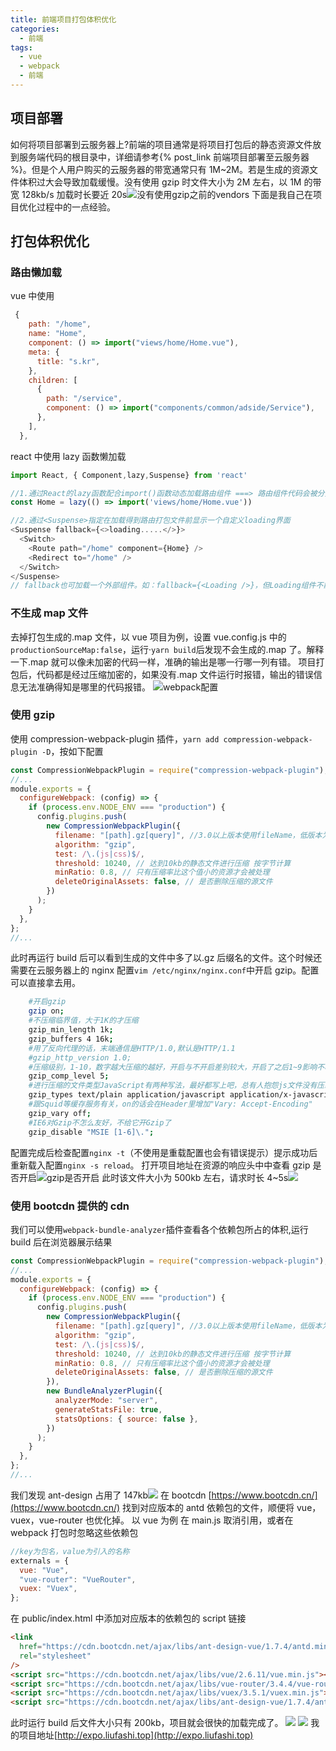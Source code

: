 ```yaml
---
title: 前端项目打包体积优化
categories:
  - 前端
tags:
  - vue
  - webpack
  - 前端
---
```


## 项目部署

如何将项目部署到云服务器上?前端的项目通常是将项目打包后的静态资源文件放到服务端代码的根目录中，详细请参考{% post_link 前端项目部署至云服务器 %}。但是个人用户购买的云服务器的带宽通常只有 1M~2M。若是生成的资源文件体积过大会导致加载缓慢。没有使用 gzip 时文件大小为 2M 左右，以 1M 的带宽 128kb/s 加载时长要近 20s![没有使用gzip之前的vendors](./%E5%89%8D%E7%AB%AF%E9%A1%B9%E7%9B%AE%E6%89%93%E5%8C%85%E4%BD%93%E7%A7%AF%E4%BC%98%E5%8C%96/3.png)
下面是我自己在项目优化过程中的一点经验。

## 打包体积优化

### 路由懒加载

vue 中使用

```js
 {
    path: "/home",
    name: "Home",
    component: () => import("views/home/Home.vue"),
    meta: {
      title: "s.kr",
    },
    children: [
      {
        path: "/service",
        component: () => import("components/common/adside/Service"),
      },
    ],
  },
```

react 中使用 lazy 函数懒加载

```js
import React, { Component,lazy,Suspense} from 'react'

//1.通过React的lazy函数配合import()函数动态加载路由组件 ===> 路由组件代码会被分开打包
const Home = lazy(() => import('views/home/Home.vue'))

//2.通过<Suspense>指定在加载得到路由打包文件前显示一个自定义loading界面
<Suspense fallback={<>loading.....</>}>
  <Switch>
    <Route path="/home" component={Home} />
    <Redirect to="/home" />
  </Switch>
</Suspense>
// fallback也可加载一个外部组件。如：fallback={<Loading />}，但Loading组件不能用lazy()加载

```

### 不生成 map 文件

去掉打包生成的.map 文件，以 vue 项目为例，设置 vue.config.js 中的`productionSourceMap:false`，运行·`yarn build`后发现不会生成的.map 了。解释一下.map 就可以像未加密的代码一样，准确的输出是哪一行哪一列有错。 项目打包后，代码都是经过压缩加密的，如果没有.map 文件运行时报错，输出的错误信息无法准确得知是哪里的代码报错。
![webpack配置](./%E5%89%8D%E7%AB%AF%E9%A1%B9%E7%9B%AE%E6%89%93%E5%8C%85%E4%BD%93%E7%A7%AF%E4%BC%98%E5%8C%96/1.png)

### 使用 gzip

使用 compression-webpack-plugin 插件，`yarn add compression-webpack-plugin -D`，按如下配置

```javascript
const CompressionWebpackPlugin = require("compression-webpack-plugin");
//...
module.exports = {
  configureWebpack: (config) => {
    if (process.env.NODE_ENV === "production") {
      config.plugins.push(
        new CompressionWebpackPlugin({
          filename: "[path].gz[query]", //3.0以上版本使用fileName，低版本为assets
          algorithm: "gzip",
          test: /\.(js|css)$/,
          threshold: 10240, // 达到10kb的静态文件进行压缩 按字节计算
          minRatio: 0.8, // 只有压缩率比这个值小的资源才会被处理
          deleteOriginalAssets: false, // 是否删除压缩的源文件
        })
      );
    }
  },
};
//...
```

此时再运行 build 后可以看到生成的文件中多了以.gz 后缀名的文件。这个时候还需要在云服务器上的 nginx 配置`vim /etc/nginx/nginx.conf`中开启 gzip。配置可以直接拿去用。

```bash
    #开启gzip
    gzip on;
    #不压缩临界值，大于1K的才压缩
    gzip_min_length 1k;
    gzip_buffers 4 16k;
    #用了反向代理的话，末端通信是HTTP/1.0,默认是HTTP/1.1
    #gzip_http_version 1.0;
    #压缩级别，1-10，数字越大压缩的越好，开启与不开启差别较大，开启了之后1~9影响不明显。建设设置为4或者5
    gzip_comp_level 5;
    #进行压缩的文件类型JavaScript有两种写法，最好都写上吧，总有人抱怨js文件没有压缩，其实多写一种格式application/javascript 就行了
    gzip_types text/plain application/javascript application/x-javascript text/css application/xml text/javascript application/x-httpd-php image/jpeg image/gif image/png;
    #跟Squid等缓存服务有关，on的话会在Header里增加"Vary: Accept-Encoding"
    gzip_vary off;
    #IE6对Gzip不怎么友好，不给它开Gzip了
    gzip_disable "MSIE [1-6]\.";
```

配置完成后检查配置`nginx -t`（不使用是重载配置也会有错误提示）提示成功后重新载入配置`nginx -s reload`。
打开项目地址在资源的响应头中中查看 gzip 是否开启![gzip是否开启](./%E5%89%8D%E7%AB%AF%E9%A1%B9%E7%9B%AE%E6%89%93%E5%8C%85%E4%BD%93%E7%A7%AF%E4%BC%98%E5%8C%96/4.png)
此时该文件大小为 500kb 左右，请求时长 4~5s![](./%E5%89%8D%E7%AB%AF%E9%A1%B9%E7%9B%AE%E6%89%93%E5%8C%85%E4%BD%93%E7%A7%AF%E4%BC%98%E5%8C%96/5.png)

### 使用 bootcdn 提供的 cdn

我们可以使用`webpack-bundle-analyzer`插件查看各个依赖包所占的体积,运行 build 后在浏览器展示结果

```js
const CompressionWebpackPlugin = require("compression-webpack-plugin");
//...
module.exports = {
  configureWebpack: (config) => {
    if (process.env.NODE_ENV === "production") {
      config.plugins.push(
        new CompressionWebpackPlugin({
          filename: "[path].gz[query]", //3.0以上版本使用fileName，低版本为assets
          algorithm: "gzip",
          test: /\.(js|css)$/,
          threshold: 10240, // 达到10kb的静态文件进行压缩 按字节计算
          minRatio: 0.8, // 只有压缩率比这个值小的资源才会被处理
          deleteOriginalAssets: false, // 是否删除压缩的源文件
        }),
        new BundleAnalyzerPlugin({
          analyzerMode: "server",
          generateStatsFile: true,
          statsOptions: { source: false },
        })
      );
    }
  },
};
//...
```

我们发现 ant-design 占用了 147kb![](./%E5%89%8D%E7%AB%AF%E9%A1%B9%E7%9B%AE%E6%89%93%E5%8C%85%E4%BD%93%E7%A7%AF%E4%BC%98%E5%8C%96/8.png)
在 bootcdn [https://www.bootcdn.cn/](https://www.bootcdn.cn/) 找到对应版本的 antd 依赖包的文件，顺便将 vue，vuex，vue-router 也优化掉。
以 vue 为例 在 main.js 取消引用，或者在 webpack 打包时忽略这些依赖包

```js
//key为包名，value为引入的名称
externals = {
  vue: "Vue",
  "vue-router": "VueRouter",
  vuex: "Vuex",
};
```

在 public/index.html 中添加对应版本的依赖包的 script 链接

```html
<link
  href="https://cdn.bootcdn.net/ajax/libs/ant-design-vue/1.7.4/antd.min.css"
  rel="stylesheet"
/>
<script src="https://cdn.bootcdn.net/ajax/libs/vue/2.6.11/vue.min.js"></script>
<script src="https://cdn.bootcdn.net/ajax/libs/vue-router/3.4.4/vue-router.min.js"></script>
<script src="https://cdn.bootcdn.net/ajax/libs/vuex/3.5.1/vuex.min.js"></script>
<script src="https://cdn.bootcdn.net/ajax/libs/ant-design-vue/1.7.4/antd.min.js"></script>
```

此时运行 build 后文件大小只有 200kb，项目就会很快的加载完成了。
![](./%E5%89%8D%E7%AB%AF%E9%A1%B9%E7%9B%AE%E6%89%93%E5%8C%85%E4%BD%93%E7%A7%AF%E4%BC%98%E5%8C%96/7.png)
![](./%E5%89%8D%E7%AB%AF%E9%A1%B9%E7%9B%AE%E6%89%93%E5%8C%85%E4%BD%93%E7%A7%AF%E4%BC%98%E5%8C%96/6.png)
我的项目地址[http://expo.liufashi.top](http://expo.liufashi.top)
